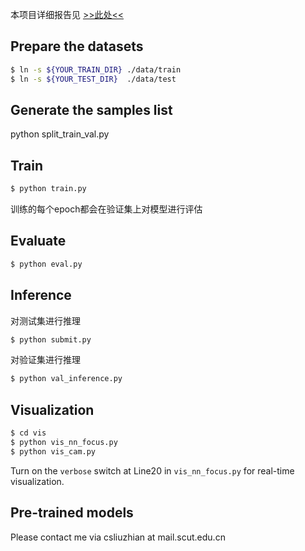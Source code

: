 本项目详细报告见 [>>此处<<](./doc/project_report.pdf)

## Prepare the datasets
```bash
$ ln -s ${YOUR_TRAIN_DIR} ./data/train
$ ln -s ${YOUR_TEST_DIR}  ./data/test
```

## Generate the samples list
python split_train_val.py

## Train
```bash
$ python train.py
```
训练的每个epoch都会在验证集上对模型进行评估

## Evaluate
```bash
$ python eval.py
```
## Inference
对测试集进行推理
```bash
$ python submit.py
```
对验证集进行推理
```bash
$ python val_inference.py
```

## Visualization
```bash
$ cd vis
$ python vis_nn_focus.py
$ python vis_cam.py
```
Turn on the `verbose` switch at Line20 in `vis_nn_focus.py` for real-time visualization.

## Pre-trained models
Please contact me via csliuzhian at mail.scut.edu.cn